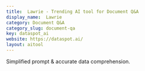 ```yaml
---
title:  Lawrie - Trending AI tool for Document Q&A
display_name:  Lawrie
category: Document Q&A
category_slug: document-qa
key: dataspot_ai
website: https://dataspot.ai/
layout: aitool
---
```


Simplified prompt & accurate data comprehension.

